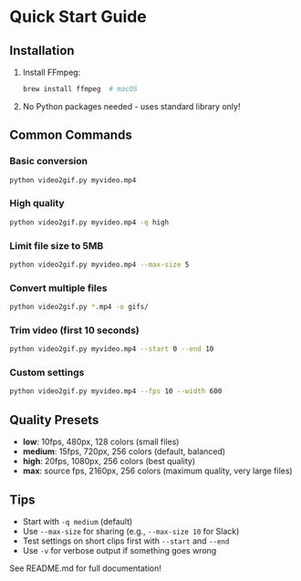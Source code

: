 # Quick Start Guide

## Installation

1. Install FFmpeg:
   ```bash
   brew install ffmpeg  # macOS
   ```

2. No Python packages needed - uses standard library only!

## Common Commands

### Basic conversion
```bash
python video2gif.py myvideo.mp4
```

### High quality
```bash
python video2gif.py myvideo.mp4 -q high
```

### Limit file size to 5MB
```bash
python video2gif.py myvideo.mp4 --max-size 5
```

### Convert multiple files
```bash
python video2gif.py *.mp4 -o gifs/
```

### Trim video (first 10 seconds)
```bash
python video2gif.py myvideo.mp4 --start 0 --end 10
```

### Custom settings
```bash
python video2gif.py myvideo.mp4 --fps 10 --width 600
```

## Quality Presets

- **low**: 10fps, 480px, 128 colors (small files)
- **medium**: 15fps, 720px, 256 colors (default, balanced)
- **high**: 20fps, 1080px, 256 colors (best quality)
- **max**: source fps, 2160px, 256 colors (maximum quality, very large files)

## Tips

- Start with `-q medium` (default)
- Use `--max-size` for sharing (e.g., `--max-size 10` for Slack)
- Test settings on short clips first with `--start` and `--end`
- Use `-v` for verbose output if something goes wrong

See README.md for full documentation!

